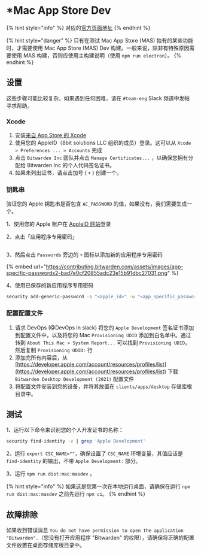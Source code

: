 # \*Mac App Store Dev

{% hint style="info" %}
对应的[官方页面地址](https://contributing.bitwarden.com/getting-started/clients/desktop/mac/)
{% endhint %}

{% hint style="danger" %}
只有在测试 Mac App Store (MAS) 独有的某些功能时，才需要使用 Mac App Store (MAS) Dev 构建。一般来说，除非有特殊原因需要使用 MAS 构建，否则应使用主构建说明（使用 `npm run electron`）。
{% endhint %}

## 设置 <a href="#setup" id="setup"></a>

这些步骤可能比较复杂。如果遇到任何困难，请在 `#team-eng` Slack 频道中发帖寻求帮助。

### Xcode

1. 安装[来自 App Store 的 Xcode](https://apps.apple.com/us/app/xcode/id497799835?mt=12)
2. 使用您的 AppleID（8bit solutions LLC 组织的成员）登录。这可以从 `Xcode > Preferences ... > Accounts` 完成
3. 点击 `Bitwarden Inc` 团队并点击 `Manage Certificates...` ，以确保您拥有分配给 Bitwarden Inc 的个人代码签名证书。
4. 如果未列出证书，请点击加号 ( `+` ) 创建一个。

### 钥匙串 <a href="#keychain" id="keychain"></a>

验证您的 Apple 钥匙串是否包含 `AC_PASSWORD` 的值，如果没有，我们需要生成一个。

1、使用您的 Apple 账户在 [AppleID 网站](https://appleid.apple.com/)登录

2、点击「应用程序专用密码」

<figure><img src="https://github.com/bitwarden/contributing-docs/blob/master/docs/getting-started/clients/desktop/mac/app-specific-passwords.png?raw=true" alt=""><figcaption></figcaption></figure>

3、然后点击 `Passwords` 旁边的 `+` 图标以添加新的应用程序专用密码

{% embed url="https://contributing.bitwarden.com/assets/images/app-specific-passwords2-bad7e0cf20855adc23e15b91dbc27031.png" %}

4、使用已保存的新应用程序专用密码

```bash
security add-generic-password -a "<apple_id>" -w "<app_specific_password>" -s "AC_PASSWORD"
```

### 配置配置文件 <a href="#provisioning-profile" id="provisioning-profile"></a>

1. 请求 DevOps (@DevOps in slack) 将您的 `Apple Development` 签名证书添加到配置文件中，以及将您的 Mac `Provisioning UDID` 添加到白名单中。通过转到 `About This Mac > System Report...` 可以找到 `Provisioning UDID`，然后复制 `Provisioning UDID:` 行&#x20;
2. 添加完所有内容后，从 [https://developer.apple.com/account/resources/profiles/list](https://developer.apple.com/account/resources/profiles/list) 下载 `Bitwarden Desktop Development (2021)` 配置文件
3. 将配置文件安装到您的设备，并将其放置在 `clients/apps/desktop` 存储库根目录中。

## 测试 <a href="#testing" id="testing"></a>

1、运行以下命令来识别您的个人开发证书的名称：

```bash
security find-identity -v | grep 'Apple Development'
```

2、运行 `export CSC_NAME=""`，确保设置了 `CSC_NAME` 环境变量，其值应该是 `find-identity` 的输出，不带 `Apple Development:` 部分。

3、运行 `npm run dist:mac:masdev` 。

{% hint style="info" %}
如果这是您第一次在本地运行桌面，请确保在运行 `npm run dist:mac:masdev` 之前先运行 `npm ci`。
{% endhint %}

## 故障排除 <a href="#troubleshoot" id="troubleshoot"></a>

如果收到错误消息 `You do not have permission to open the application "Bitwarden".`（您没有打开应用程序 "Bitwarden" 的权限），请确保将正确的配置文件放置在桌面存储库根目录中。
